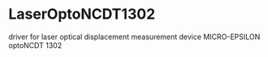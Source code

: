 # LaserOptoNCDT1302
driver for laser optical displacement measurement device MICRO-EPSILON optoNCDT 1302
